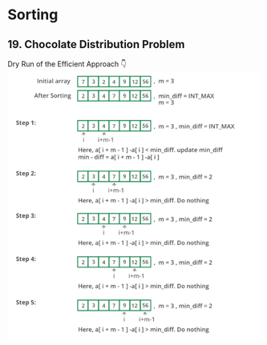 # Sorting

## 19. Chocolate Distribution Problem
Dry Run of the Efficient Approach 👇 <br/>
![DryRun](../../Images/sorting10.png)